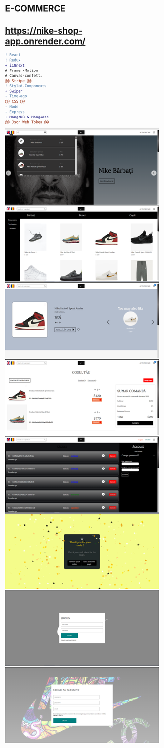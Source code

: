 # E-COMMERCE 
# https://nike-shop-app.onrender.com/

```diff
! React
! Redux
+ i18next
# Framer-Motion
# Canvas-confetti
@@ Stripe @@
! Styled-Components
+ Swiper
- Time-ago
@@ CSS @@
- Node
- Express
+ MongoDB & Mongoose
@@ Json Web Token @@
```
![](public/images/rsz_home-img.png)
![](public/images/rsz_products-img.png)
![](public/images/rsz_product-img.png)
![](public/images/rsz_cart-img.png)
![](public/images/rsz_profile-img.png)
![](public/images/rsz_success-img.png)
![](public/images/rsz_sing-in-img.png)
![](public/images/rsz_create-acc-img.png)
